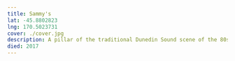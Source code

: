 ```yaml
---
title: Sammy's
lat: -45.8802823
lng: 170.5023731
cover: ./cover.jpg
description: A pillar of the traditional Dunedin Sound scene of the 80s, Sammy's was closed in 2017 after an inspection found it to be "dangerous". Under threat of demolition, it was purchased by the Dunedin City Council shortly after, and has remained derelict ever since.
died: 2017
---
```

